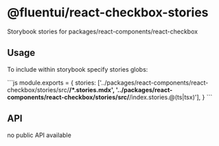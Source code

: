 # @fluentui/react-checkbox-stories

Storybook stories for packages/react-components/react-checkbox

## Usage

To include within storybook specify stories globs:

\`\`\`js
module.exports = {
stories: ['../packages/react-components/react-checkbox/stories/src/**/*.stories.mdx', '../packages/react-components/react-checkbox/stories/src/**/index.stories.@(ts|tsx)'],
}
\`\`\`

## API

no public API available
